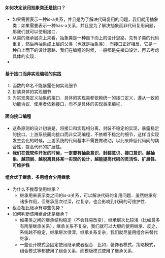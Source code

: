 #### 如何决定该用抽象类还是接口？

- 如果需要表示一种is-a关系，并且是为了解决代码复用的问题，我们就用抽象类；如果需要表示一种has-a关系，并且是为了解决抽象而非代码复用问题，那我们就可以使用接口．
- 从类的继承层次上来看，抽象类是一种自下而上的设计思路，先有子类的代码重复，然后再抽象成上层的父类（也就是抽象类）．而接口正好相反，它是一种自上而下的设计思路．我们在编程的时候，一般都是先接口设计，再去考虑具体的实现．
- 

#### 基于接口而非实现编程的实践

1. 函数的命名不能暴露任何实现细节
2. 封装具体的实现细节
3. 为实现类定义抽象的接口．具体的实现类都依赖统一的接口定义，遵从一致的功能协议．使用者依赖接口，而不是具体的实现类来编程．

#### 面向接口编程

- 这条原则的设计初衷是，将接口和实现相分离，封装不稳定的实现，暴露稳定的接口。上游系统面向接口而非实现编程，不依赖不稳定的细节，这样当实现发生变化的时候，上游系统的代码基本不需要做改动，以此来降低代码间的耦合性，提高代码的扩展性。
- **我们在做软件开发的时候，一定要有抽象意识、封装意识、接口意识。越抽象、越顶层、越脱离具体某一实现的设计，越能提高代码的灵活性、扩展性、可维护性**

#### 组合优于继承，多用组合少用继承

- 为什么不推荐使用继承？
  - 继承用来表示类之间的is-a关系，可以解决代码的复用问题．虽然继承有诸多作用，但继承层次过深，过复杂，也会影响到代码的可维护性．
- 组合相比继承有哪些优势？
- 如何判断该用组合还是继承？
  - 如果类之间的继承结构稳定（不会轻易改变），继承层次比较浅（比如最多有两层继承关系），继承关系不复杂，我们就可以大胆的使用继承．反之，系统越不稳定，继承层次很深，继承关系复杂，我们就尽量用组合来替代继承．
  - 一些设计模式会固定使用继承或者组合．比如，装饰者模式，策略模式，组合模式等都使用了组合关系，而模板模式使用了继承关系．

